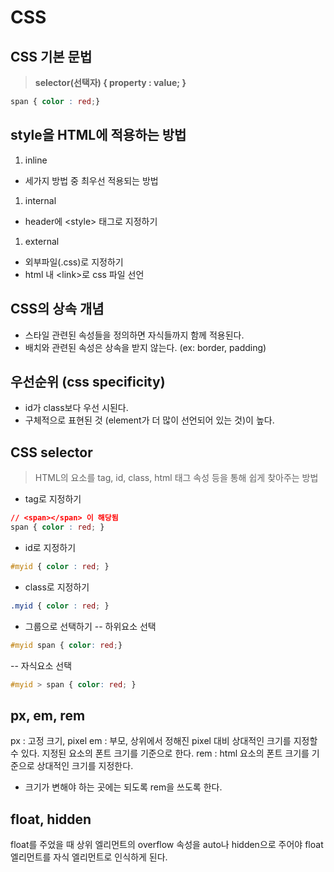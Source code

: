 # CSS
## CSS 기본 문법

> **selector(선택자) { property : value; }**

```CSS
span { color : red;}
```

## style을 HTML에 적용하는 방법
1. inline
  - 세가지 방법 중 최우선 적용되는 방법
1. internal
  - header에 &lt;style&gt; 태그로 지정하기
1. external
  - 외부파일(.css)로 지정하기
  - html 내 &lt;link&gt;로 css 파일 선언

## CSS의 상속 개념
- 스타일 관련된 속성들을 정의하면 자식들까지 함께 적용된다.
- 배치와 관련된 속성은 상속을 받지 않는다. (ex: border, padding)

## 우선순위 (css specificity)
- id가 class보다 우선 시된다.
- 구체적으로 표현된 것 (element가 더 많이 선언되어 있는 것)이 높다.

## CSS selector
> HTML의 요소를 tag, id, class, html 태그 속성 등을 통해 쉽게 찾아주는 방법

- tag로 지정하기
```css
// <span></span> 이 해당됨
span { color : red; }
```
- id로 지정하기
```css
#myid { color : red; }
```
- class로 지정하기
```css
.myid { color : red; }
```
- 그룹으로 선택하기
-- 하위요소 선택
```CSS
#myid span { color: red;}
```
-- 자식요소 선택
```CSS
#myid > span { color: red; }
```

## px, em, rem
px : 고정 크기, pixel
em : 부모, 상위에서 정해진 pixel 대비 상대적인 크기를 지정할 수 있다. 지정된 요소의 폰트 크기를 기준으로 한다.
rem : html 요소의 폰트 크기를 기준으로 상대적인 크기를 지정한다.
- 크기가 변해야 하는 곳에는 되도록 rem을 쓰도록 한다.


## float, hidden
float를 주었을 때 상위 엘리먼트의 overflow 속성을 auto나 hidden으로 주어야 float 엘리먼트를 자식 엘리먼트로 인식하게 된다.
